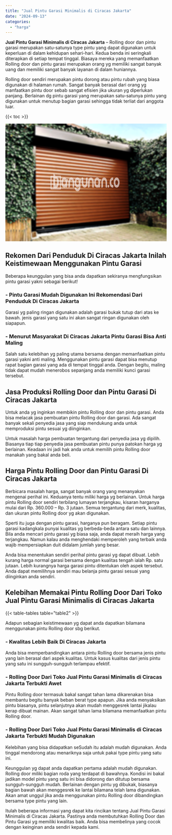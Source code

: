 ```yaml
---
title: "Jual Pintu Garasi Minimalis di Ciracas Jakarta"
date: "2024-09-13"
categories: 
  - "harga"
---
```


**Jual Pintu Garasi Minimalis di Ciracas Jakarta** – Rolling door dan pintu garasi merupakan satu-satunya type pintu yang dapat digunakan untuk keperluan di dalam kehidupan sehari-hari. Kedua benda ini seringkali diterapkan di setiap tempat tinggal. Biasaya mereka yang memanfaatkan Rolling door dan pintu garasi merupakan orang yg memiliki sangat banyak uang dan memiliki sangat banyak layanan di dalam huniannya.

Rolling door sendiri merupakan pintu dorong atau pintu rubah yang biasa digunakan di halaman rumah. Sangat banyak berasal dari orang yg manfaatkan pintu door sebab sangat efisien jika ukuran yg diperlukan panjang. Berlainan dg pintu garasi yang merupakan satu-satunya pintu yang digunakan untuk menutup bagian garasi sehingga tidak terliat dari anggota luar.

{{< toc >}}

![Jual Pintu Garasi Minimalis di Ciracas Jakarta](/images/pintu-garasi-55.png)

## Rekomen Dari Penduduk Di Ciracas Jakarta Inilah Keistimewaan Menggunakan Pintu Garasi

Beberapa keunggulan yang bisa anda dapatkan sekiranya mengfungsikan pintu garasi yakni sebagai berikut!

### \- Pintu Garasi Mudah Digunakan Ini Rekomendasi Dari Penduduk Di Ciracas Jakarta

Garasi yg paling ringan digunakan adalah garasi bukak tutup dari atas ke bawah. jenis garasi yang satu ini akan sangat ringan digunakan oleh siapapun.

### \- Menurut Masyarakat Di Ciracas Jakarta Pintu Garasi Bisa Anti Maling

Salah satu kelebihan yg paling utama bersama dengan memanfaatkan pintu garasi yakni anti maling. Menggunakan pintu garasi dapat bisa menutup rapat bagian garasi yang ada di tempat tinggal anda. Dengan begitu, maling tidak dapat mudah menerobos sepanjang anda memiliki kunci garasi tersebut.

## Jasa Produksi Rolling Door dan Pintu Garasi Di Ciracas Jakarta

Untuk anda yg inginkan membikin pintu Rolling door dan pintu garasi. Anda bisa melacak jasa pembuatan pintu Rolling door dan garasi. Ada sangat banyak sekali penyedia jasa yang siap mendukung anda untuk memproduksi pintu sesuai yg diinginkan.

Untuk masalah harga pembuatan tergantung dari penyedia jasa yg dipilih. Biasanya tiap tiap penyedia jasa pembuatan pintu punya patokan harga yg berlainan. Keadaan ini jadi hak anda untuk memilih pintu Rolling door manakah yang bakal anda beli.

## Harga Pintu Rolling Door dan Pintu Garasi Di Ciracas Jakarta

Berbicara masalah harga, sangat banyak orang yang menanyakan mengenai perihal ini. Keduanya tentu miliki harga yg berlainan. Untuk harga pintu Rolling door sendiri terbilang lumayan terjangkau, kisaran harganya mulai dari Rp. 360.000 – Rp. 3 jutaan. Semua tergantung dari merk, kualitas, dan ukuran pintu Rolling door yg akan digunakan.

Sperti itu juga dengan pintu garasi, harganya pun beragam. Setiap pintu garasi kadangkala punyai kualitas yg berbeda-beda antara satu dan lainnya. Bila anda mencari pintu garasi yg biasa saja, anda dapat meraih harga yang terjangkau. Namun kalau anda menghendaki memperoleh yang terbaik anda wajib mempersiapkan duit didalam jumlah yang besar.

Anda bisa menentukan sendiri perihal pintu garasi yg dapat dibuat. Lebih kurang harga normal garasi bersama dengan kualitas tengah ialah Rp. satu jutaan. Lebih kurangnya harga garasi pintu ditentukan oleh aspek tersebut. Anda dapat memilihnya sendiri mau belanja pintu garasi sesuai yang diinginkan anda sendiri.

## Kelebihan Memakai Pintu Rolling Door Dari Toko Jual Pintu Garasi Minimalis di Ciracas Jakarta

{{< table-tables table="table2" >}}

Adapun sebagian keistimewaan yg dapat anda dapatkan bilamana menggunakan pintu Rolling door sbg berikut.

### \- Kwalitas Lebih Baik Di Ciracas Jakarta

Anda bisa memperbandingkan antara pintu Rolling door bersama jenis pintu yang lain berasal dari aspek kualitas. Untuk kasus kualitas dari jenis pintu yang satu ini sungguh-sungguh terlampau efektif.

### \- Rolling Door Dari Toko Jual Pintu Garasi Minimalis di Ciracas Jakarta Terbukti Awet

Pintu Rolling door termasuk bakal sangat tahan lama dikarenakan bisa membantu begitu banyak beban berat type apapun. Jika anda menyaksikan pintu biasanya, pintu selanjutnya akan mudah menggesrek lantai jikalau kerap dibuat mainan. Akan sangat tahan lama bilamana memanfaatkan pintu Rolling door.

### \- Rolling Door Dari Toko Jual Pintu Garasi Minimalis di Ciracas Jakarta Terbukti Mudah Digunakan

Kelebihan yang bisa didapatkan seSudah itu adalah mudah digunakan. Anda tinggal mendorong atau menariknya saja untuk pakai type pintu yang satu ini.

Keunggulan yg dapat anda dapatkan pertama adalah mudah digunakan. Rolling door miliki bagian roda yang terdapat di bawahnya. Kondisi ini bakal jadikan model pintu yang satu ini bisa didorong dan ditutup bersama sungguh-sungguh mudah. Berlainan dengan pintu yg dibukak, biasanya bagian bawah akan menggesrek ke lantai bilamana telah lama digunakan. Akan amat unggul jika anda menggunakan pintu Rolling door dibandingkan bersama type pintu yang lain.

Itulah beberapa informasi yang dapat kita rincikan tentang Jual Pintu Garasi Minimalis di Ciracas Jakarta. Pastinya anda membutuhkan Rolling Door dan Pintu Garasi yg memiliki kwalitas baik. Anda bisa membelinya yang cocok dengan keinginan anda sendiri kepada kami.
